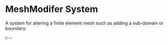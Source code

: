 # MeshModifer System

A system for altering a finite element mesh such as adding a sub-domain or boundary.

!---
